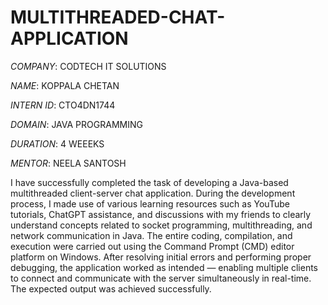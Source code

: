 # MULTITHREADED-CHAT-APPLICATION

*COMPANY*: CODTECH IT SOLUTIONS

*NAME*: KOPPALA CHETAN

*INTERN ID*: CTO4DN1744

*DOMAIN*: JAVA PROGRAMMING

*DURATION*: 4 WEEEKS

*MENTOR*: NEELA SANTOSH

I have successfully completed the task of developing a Java-based multithreaded client-server chat application.
During the development process, I made use of various learning resources such as YouTube tutorials, ChatGPT assistance, and discussions with my friends to clearly understand concepts related to socket programming, multithreading, and network communication in Java.
The entire coding, compilation, and execution were carried out using the Command Prompt (CMD) editor platform on Windows. After resolving initial errors and performing proper debugging, the application worked as intended — enabling multiple clients to connect and communicate with the server simultaneously in real-time. The expected output was achieved successfully.
